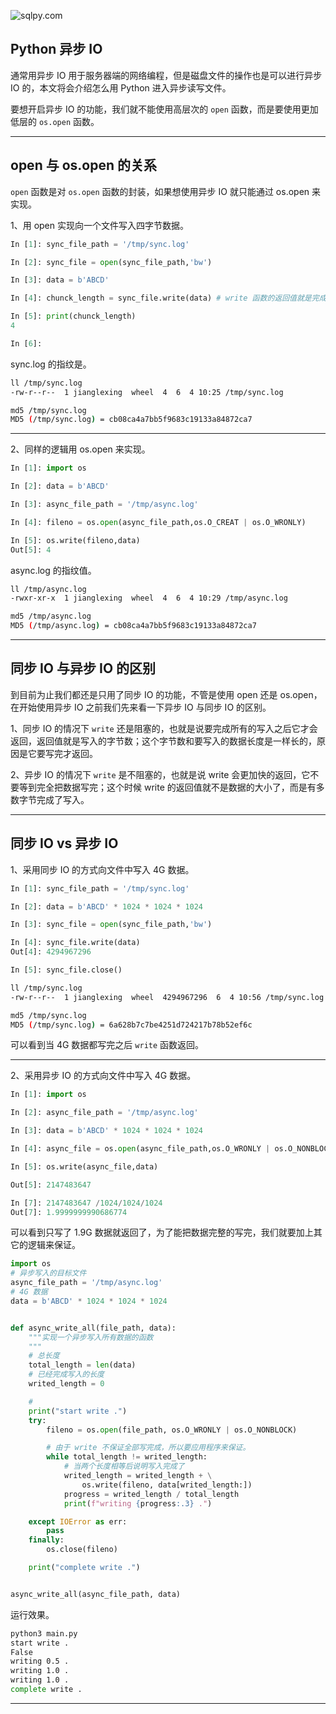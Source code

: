 
![sqlpy.com](static/2020-22/python-sqlpy.jpg)

## Python 异步 IO
通常用异步 IO 用于服务器端的网络编程，但是磁盘文件的操作也是可以进行异步 IO 的，本文将会介绍怎么用 Python 进入异步读写文件。

要想开启异步 IO 的功能，我们就不能使用高层次的 `open` 函数，而是要使用更加低层的 `os.open` 函数。

---


## open 与 os.open 的关系
`open` 函数是对 `os.open` 函数的封装，如果想使用异步 IO 就只能通过 os.open 来实现。

1、用 open 实现向一个文件写入四字节数据。
```python
In [1]: sync_file_path = '/tmp/sync.log'                                                                                       

In [2]: sync_file = open(sync_file_path,'bw')                                                                                  

In [3]: data = b'ABCD'                                                                                                         

In [4]: chunck_length = sync_file.write(data) # write 函数的返回值就是完成写入的大小，这里 data 只有 4 字节所以返回 4.

In [5]: print(chunck_length)                
4

In [6]: 
```
sync.log 的指纹是。
```bash
ll /tmp/sync.log 
-rw-r--r--  1 jianglexing  wheel  4  6  4 10:25 /tmp/sync.log

md5 /tmp/sync.log 
MD5 (/tmp/sync.log) = cb08ca4a7bb5f9683c19133a84872ca7
```
---

2、同样的逻辑用 os.open 来实现。
```python
In [1]: import os                                                                                                              

In [2]: data = b'ABCD'                                                                                                         

In [3]: async_file_path = '/tmp/async.log'                                                                                     

In [4]: fileno = os.open(async_file_path,os.O_CREAT | os.O_WRONLY)                                                             

In [5]: os.write(fileno,data)                                                                                                  
Out[5]: 4
```
async.log 的指纹值。
```bash
ll /tmp/async.log 
-rwxr-xr-x  1 jianglexing  wheel  4  6  4 10:29 /tmp/async.log

md5 /tmp/async.log 
MD5 (/tmp/async.log) = cb08ca4a7bb5f9683c19133a84872ca7
```

---

## 同步 IO 与异步 IO 的区别
到目前为止我们都还是只用了同步 IO 的功能，不管是使用 open 还是 os.open，在开始使用异步 IO 之前我们先来看一下异步 IO 与同步 IO 的区别。

1、同步 IO 的情况下 `write` 还是阻塞的，也就是说要完成所有的写入之后它才会返回，返回值就是写入的字节数；这个字节数和要写入的数据长度是一样长的，原因是它要写完才返回。

2、异步 IO 的情况下 `write` 是不阻塞的，也就是说 write 会更加快的返回，它不要等到完全把数据写完；这个时候 write 的返回值就不是数据的大小了，而是有多数字节完成了写入。

---


## 同步 IO vs 异步 IO
1、采用同步 IO 的方式向文件中写入 4G 数据。 
```python
In [1]: sync_file_path = '/tmp/sync.log'                                                                                       

In [2]: data = b'ABCD' * 1024 * 1024 * 1024                                                                                    

In [3]: sync_file = open(sync_file_path,'bw')                                                                                  

In [4]: sync_file.write(data)                                                                                                  
Out[4]: 4294967296

In [5]: sync_file.close() 
```
```bash
ll /tmp/sync.log 
-rw-r--r--  1 jianglexing  wheel  4294967296  6  4 10:56 /tmp/sync.log

md5 /tmp/sync.log 
MD5 (/tmp/sync.log) = 6a628b7c7be4251d724217b78b52ef6c
```
可以看到当 4G 数据都写完之后 `write` 函数返回。

---

2、采用异步 IO 的方式向文件中写入 4G 数据。
```python
In [1]: import os                                                                                                              

In [2]: async_file_path = '/tmp/async.log'                                                                                     

In [3]: data = b'ABCD' * 1024 * 1024 * 1024                                                                                    

In [4]: async_file = os.open(async_file_path,os.O_WRONLY | os.O_NONBLOCK)                                                      

In [5]: os.write(async_file,data)                                                                                              

Out[5]: 2147483647

In [7]: 2147483647 /1024/1024/1024                                                                                             
Out[7]: 1.9999999990686774
```
可以看到只写了 1.9G 数据就返回了，为了能把数据完整的写完，我们就要加上其它的逻辑来保证。
```python
import os
# 异步写入的目标文件
async_file_path = '/tmp/async.log'
# 4G 数据
data = b'ABCD' * 1024 * 1024 * 1024


def async_write_all(file_path, data):
    """实现一个异步写入所有数据的函数
    """
    # 总长度
    total_length = len(data)
    # 已经完成写入的长度
    writed_length = 0

    #
    print("start write .")
    try:
        fileno = os.open(file_path, os.O_WRONLY | os.O_NONBLOCK)

        # 由于 write 不保证全部写完成，所以要应用程序来保证。
        while total_length != writed_length:
            # 当两个长度相等后说明写入完成了
            writed_length = writed_length + \
                os.write(fileno, data[writed_length:])
            progress = writed_length / total_length
            print(f"writing {progress:.3} .")

    except IOError as err:
        pass
    finally:
        os.close(fileno)

    print("complete write .")


async_write_all(async_file_path, data)

```
运行效果。
```bash
python3 main.py 
start write .
False
writing 0.5 .
writing 1.0 .
writing 1.0 .
complete write .
```


---